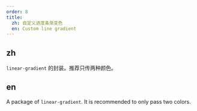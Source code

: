 ```yaml
---
order: 8
title:
  zh: 自定义进度条渐变色
  en: Custom line gradient
---
```


## zh

`linear-gradient` 的封装。推荐只传两种颜色。

## en

A package of `linear-gradient`. It is recommended to only pass two colors.

